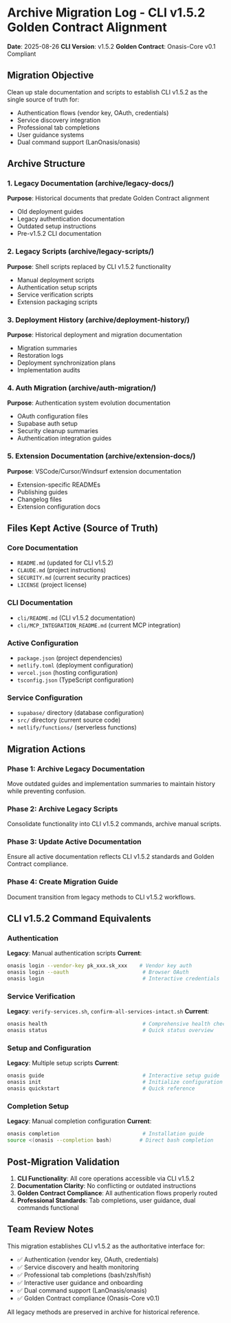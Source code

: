 # Archive Migration Log - CLI v1.5.2 Golden Contract Alignment

**Date**: 2025-08-26
**CLI Version**: v1.5.2
**Golden Contract**: Onasis-Core v0.1 Compliant

## Migration Objective
Clean up stale documentation and scripts to establish CLI v1.5.2 as the single source of truth for:
- Authentication flows (vendor key, OAuth, credentials)
- Service discovery integration
- Professional tab completions
- User guidance systems
- Dual command support (LanOnasis/onasis)

## Archive Structure

### 1. Legacy Documentation (archive/legacy-docs/)
**Purpose**: Historical documents that predate Golden Contract alignment
- Old deployment guides
- Legacy authentication documentation
- Outdated setup instructions
- Pre-v1.5.2 CLI documentation

### 2. Legacy Scripts (archive/legacy-scripts/)
**Purpose**: Shell scripts replaced by CLI v1.5.2 functionality
- Manual deployment scripts
- Authentication setup scripts
- Service verification scripts
- Extension packaging scripts

### 3. Deployment History (archive/deployment-history/)
**Purpose**: Historical deployment and migration documentation
- Migration summaries
- Restoration logs
- Deployment synchronization plans
- Implementation audits

### 4. Auth Migration (archive/auth-migration/)
**Purpose**: Authentication system evolution documentation
- OAuth configuration files
- Supabase auth setup
- Security cleanup summaries
- Authentication integration guides

### 5. Extension Documentation (archive/extension-docs/)
**Purpose**: VSCode/Cursor/Windsurf extension documentation
- Extension-specific READMEs
- Publishing guides
- Changelog files
- Extension configuration docs

## Files Kept Active (Source of Truth)

### Core Documentation
- `README.md` (updated for CLI v1.5.2)
- `CLAUDE.md` (project instructions)
- `SECURITY.md` (current security practices)
- `LICENSE` (project license)

### CLI Documentation
- `cli/README.md` (CLI v1.5.2 documentation)
- `cli/MCP_INTEGRATION_README.md` (current MCP integration)

### Active Configuration
- `package.json` (project dependencies)
- `netlify.toml` (deployment configuration)
- `vercel.json` (hosting configuration)
- `tsconfig.json` (TypeScript configuration)

### Service Configuration
- `supabase/` directory (database configuration)
- `src/` directory (current source code)
- `netlify/functions/` (serverless functions)

## Migration Actions

### Phase 1: Archive Legacy Documentation
Move outdated guides and implementation summaries to maintain history while preventing confusion.

### Phase 2: Archive Legacy Scripts
Consolidate functionality into CLI v1.5.2 commands, archive manual scripts.

### Phase 3: Update Active Documentation
Ensure all active documentation reflects CLI v1.5.2 standards and Golden Contract compliance.

### Phase 4: Create Migration Guide
Document transition from legacy methods to CLI v1.5.2 workflows.

## CLI v1.5.2 Command Equivalents

### Authentication
**Legacy**: Manual authentication scripts
**Current**: 
```bash
onasis login --vendor-key pk_xxx.sk_xxx    # Vendor key auth
onasis login --oauth                        # Browser OAuth
onasis login                                # Interactive credentials
```

### Service Verification
**Legacy**: `verify-services.sh`, `confirm-all-services-intact.sh`
**Current**: 
```bash
onasis health                               # Comprehensive health check
onasis status                               # Quick status overview
```

### Setup and Configuration
**Legacy**: Multiple setup scripts
**Current**: 
```bash
onasis guide                                # Interactive setup guide
onasis init                                 # Initialize configuration
onasis quickstart                           # Quick reference
```

### Completion Setup
**Legacy**: Manual completion configuration
**Current**: 
```bash
onasis completion                           # Installation guide
source <(onasis --completion bash)         # Direct bash completion
```

## Post-Migration Validation

1. **CLI Functionality**: All core operations accessible via CLI v1.5.2
2. **Documentation Clarity**: No conflicting or outdated instructions
3. **Golden Contract Compliance**: All authentication flows properly routed
4. **Professional Standards**: Tab completions, user guidance, dual commands functional

## Team Review Notes

This migration establishes CLI v1.5.2 as the authoritative interface for:
- ✅ Authentication (vendor key, OAuth, credentials)
- ✅ Service discovery and health monitoring
- ✅ Professional tab completions (bash/zsh/fish)
- ✅ Interactive user guidance and onboarding
- ✅ Dual command support (LanOnasis/onasis)
- ✅ Golden Contract compliance (Onasis-Core v0.1)

All legacy methods are preserved in archive for historical reference.